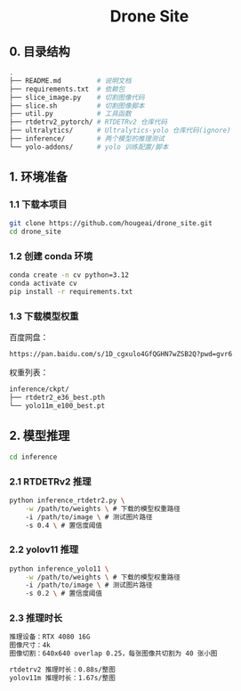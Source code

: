 <div align="center">

# Drone Site
</div>

## 0. 目录结构

```bash
.
├── README.md         # 说明文档
├── requirements.txt  # 依赖包
├── slice_image.py    # 切割图像代码
├── slice.sh          # 切割图像脚本
├── util.py           # 工具函数
├── rtdetrv2_pytorch/ # RTDETRv2 仓库代码    
├── ultralytics/      # Ultralytics-yolo 仓库代码(ignore)
├── inference/        # 两个模型的推理测试
└── yolo-addons/      # yolo 训练配置/脚本
```

## 1. 环境准备
### 1.1 下载本项目
```bash
git clone https://github.com/hougeai/drone_site.git
cd drone_site
```
### 1.2 创建 conda 环境
```bash
conda create -n cv python=3.12
conda activate cv
pip install -r requirements.txt
```
### 1.3 下载模型权重

百度网盘：

```bash
https://pan.baidu.com/s/1D_cgxulo4GfQGHN7wZSB2Q?pwd=gvr6
```

权重列表：
```bash
inference/ckpt/
├── rtdetr2_e36_best.pth
└── yolo11m_e100_best.pt
```
## 2. 模型推理

```bash
cd inference
```

### 2.1 RTDETRv2 推理

```bash
python inference_rtdetr2.py \
    -w /path/to/weights \ # 下载的模型权重路径
    -i /path/to/image \ # 测试图片路径
    -s 0.4 \ # 置信度阈值
```

### 2.2 yolov11 推理

```bash
python inference_yolo11 \
    -w /path/to/weights \ # 下载的模型权重路径
    -i /path/to/image \ # 测试图片路径
    -s 0.2 \ # 置信度阈值
```

### 2.3 推理时长

```bash
推理设备：RTX 4080 16G
图像尺寸：4k
图像切割：640x640 overlap 0.25，每张图像共切割为 40 张小图

rtdetrv2 推理时长：0.88s/整图
yolov11m 推理时长：1.67s/整图
```